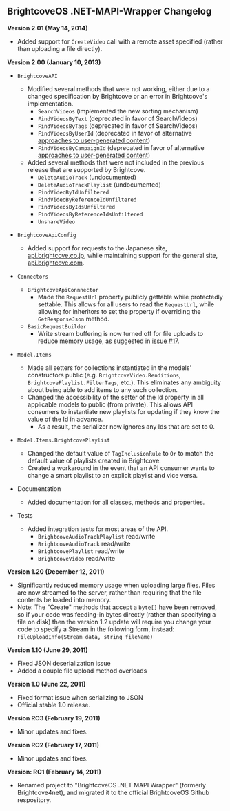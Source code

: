 BrightcoveOS .NET-MAPI-Wrapper Changelog
--------------

**Version 2.01 (May 14, 2014)**

- Added support for `CreateVideo` call with a remote asset specified (rather than uploading a file directly).

**Version 2.00 (January 10, 2013)**

- `BrightcoveAPI`
	- Modified several methods that were not working, either due to a changed specification by Brightcove or an error in Brightcove's implementation.
		- `SearchVideos` (implemented the new sorting mechanism)
		- `FindVideosByText` (deprecated in favor of SearchVideos)
		- `FindVideosByTags` (deprecated in favor of SearchVideos)
		- `FindVideosByUserId` (deprecated in favor of alternative [approaches to user-generated content](http://support.brightcove.com/en/video-cloud/docs/user-generated-content))
		- `FindVideosByCampaignId` (deprecated in favor of alternative [approaches to user-generated content](http://support.brightcove.com/en/video-cloud/docs/user-generated-content))
	- Added several methods that were not included in the previous release that are supported by Brightcove.
		- `DeleteAudioTrack` (undocumented)
		- `DeleteAudioTrackPlaylist` (undocumented)
		- `FindVideoByIdUnfiltered`
		- `FindVideoByReferenceIdUnfiltered`
		- `FindVideosByIdsUnfiltered`
		- `FindVideosByReferenceIdsUnfiltered`
		- `UnshareVideo`
- `BrightcoveApiConfig`
	- Added support for requests to the Japanese site, [api.brightcove.co.jp](http://api.brightcove.co.jp), while maintaining support for the general site, [api.brightcove.com](http://api.brightcove.com).
- `Connectors`
	- `BrightcoveApiConnnector`
		- Made the `RequestUrl` property publicly gettable while protectedly settable. This allows for all users to read the `RequestUrl`, while allowing for inheritors to set the property if overriding the `GetResponseJson` method.
	- `BasicRequestBuilder`
		- Write stream buffering is now turned off for file uploads to reduce memory usage, as suggested in [issue #17](https://github.com/BrightcoveOS/.NET-MAPI-Wrapper/issues/17).
- `Model.Items`
	- Made all setters for collections instantiated in the models' constructors public (e.g. `BrightcoveVideo.Renditions`, `BrightcovePlaylist.FilterTags`, etc.). This eliminates any ambiguity about being able to add items to any such collection.
	- Changed the accessibility of the setter of the Id property in all applicable models to public (from private). This allows API consumers to instantiate new playlists for updating if they know the value of the Id in advance.
		- As a result, the serializer now ignores any Ids that are set to 0.
- `Model.Items.BrightcovePlaylist`
	- Changed the default value of `TagInclusionRule` to `Or` to match the default value of playlists created in Brightcove.
	- Created a workaround in the event that an API consumer wants to change a smart playlist to an explicit playlist and vice versa.

- Documentation
    - Added documentation for all classes, methods and properties.
	
- Tests
    - Added integration tests for most areas of the API.
        - `BrightcoveAudioTrackPlaylist` read/write
        - `BrightcoveAudioTrack` read/write
        - `BrightcovePlaylist` read/write
        - `BrightcoveVideo` read/write


**Version 1.20 (December 12, 2011)**

- Significantly reduced memory usage when uploading large files. Files are now streamed to the server, rather than requiring that the file contents be loaded into memory.
- Note: The "Create" methods that accept a `byte[]` have been removed, so if your code was feeding-in bytes directly (rather than specifying a file on disk) then the version 1.2 update will require you change your code to specify a Stream in the following form, instead: `FileUploadInfo(Stream data, string fileName)`


**Version 1.10 (June 29, 2011)**

- Fixed JSON deserialization issue
- Added a couple file upload method overloads


**Version 1.0 (June 22, 2011)**

- Fixed format issue when serializing to JSON
- Official stable 1.0 release.


**Version RC3 (February 19, 2011)**

- Minor updates and fixes.


**Version RC2 (February 17, 2011)**

- Minor updates and fixes.


**Version: RC1 (February 14, 2011)**

- Renamed project to "BrightcoveOS .NET MAPI Wrapper" (formerly Brightcove4net), and migrated it to the official BrightcoveOS Github respository.
